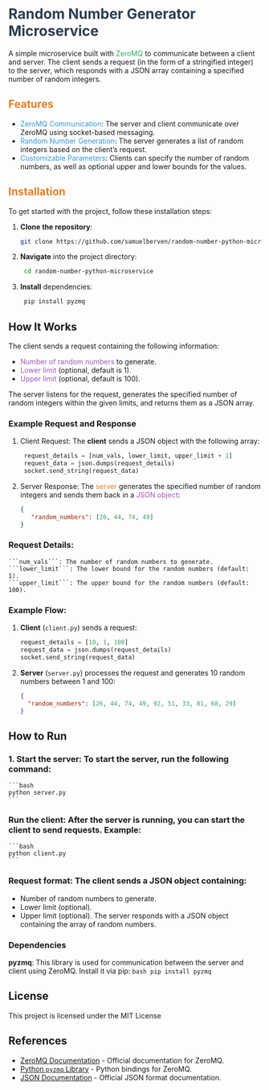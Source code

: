 # <span style="color: #2C3E50;">Random Number Generator Microservice</span>
A simple microservice built with <span style="color: #27AE60;">ZeroMQ</span> to communicate between a client and server. The client sends a request (in the form of a stringified integer) to the server, which responds with a JSON array containing a specified number of random integers.

## <span style="color: #E67E22;">Features</span>
- <span style="color: #3498DB;">ZeroMQ Communication</span>: The server and client communicate over ZeroMQ using socket-based messaging.
- <span style="color: #3498DB;">Random Number Generation</span>: The server generates a list of random integers based on the client’s request.
- <span style="color: #3498DB;">Customizable Parameters</span>: Clients can specify the number of random numbers, as well as optional upper and lower bounds for the values.

## <span style="color: #E67E22;">Installation</span>
To get started with the project, follow these installation steps:

1. **Clone the repository**:
   ```bash
   git clone https://github.com/samuelberven/random-number-python-microservice.git

2. **Navigate** into the project directory:
   ```bash
    cd random-number-python-microservice
    ```

3. **Install** dependencies:
   ```bash
    pip install pyzmq
   ```

## How It Works
The client sends a request containing the following information:

- <span style="color: #9B59B6;">Number of random numbers</span> to generate.
- <span style="color: #9B59B6;">Lower limit</span> (optional, default is 1).
- <span style="color: #9B59B6;">Upper limit</span> (optional, default is 100).

The server listens for the request, generates the specified number of random integers within the given limits, and returns them as a JSON array.


### Example Request and Response
1. Client Request:
The **client** sends a JSON object with the following array:
   ```python
    request_details = [num_vals, lower_limit, upper_limit + 1]
    request_data = json.dumps(request_details)
    socket.send_string(request_data)
    ```
2. Server Response:
The <span style="color: #E67E22;">server</span> generates the specified number of random integers and sends them back in a <span style="color: #9B59B6;">JSON object</span>:
   ```json
   {
      "random_numbers": [26, 44, 74, 49]
   }   
   ```

### Request Details:
    ```num_vals```: The number of random numbers to generate.
    ```lower_limit```: The lower bound for the random numbers (default: 1).
    ```upper_limit```: The upper bound for the random numbers (default: 100).

### Example Flow:
1. **Client** (```client.py```) sends a request:
   ```python
   request_details = [10, 1, 100]
   request_data = json.dumps(request_details)
   socket.send_string(request_data)
   ```

2. **Server** (```server.py```) processes the request and generates 10 random numbers between 1 and 100:
    ```json
    {
      "random_numbers": [26, 44, 74, 49, 92, 51, 33, 81, 68, 29]
    }
    ```

## How to Run
### 1. Start the server: To start the server, run the following command:
    ```bash
    python server.py
    ```
### Run the client: After the server is running, you can start the client to send requests. Example:
    ```bash
    python client.py
    ```
### Request format: The client sends a JSON object containing:
- Number of random numbers to generate.
- Lower limit (optional).
- Upper limit (optional).
The server responds with a JSON object containing the array of random numbers.

### Dependencies
**pyzmq**: This library is used for communication between the server and client using ZeroMQ.
Install it via pip:
    ```bash
    pip install pyzmq
    ```

## License
This project is licensed under the MIT License

## References
- [ZeroMQ Documentation](https://zeromq.org/documentation/) - Official documentation for ZeroMQ.
- [Python `pyzmq` Library](https://pyzmq.readthedocs.io/en/latest/) - Python bindings for ZeroMQ.
- [JSON Documentation](https://www.json.org/json-en.html) - Official JSON format documentation.

